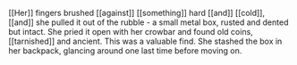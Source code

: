 [[Her]] fingers brushed [[against]] [[something]] hard [[and]] [[cold]], [[and]] she pulled it out of the rubble - a small metal box, rusted and dented but intact. She pried it open with her crowbar and found old coins, [[tarnished]] and ancient. This was a valuable find. She stashed the box in her backpack, glancing around one last time before moving on.
